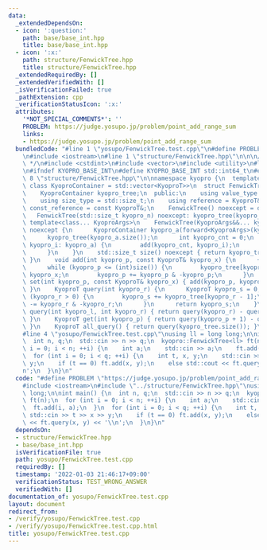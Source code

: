 ```yaml
---
data:
  _extendedDependsOn:
  - icon: ':question:'
    path: base/base_int.hpp
    title: base/base_int.hpp
  - icon: ':x:'
    path: structure/FenwickTree.hpp
    title: structure/FenwickTree.hpp
  _extendedRequiredBy: []
  _extendedVerifiedWith: []
  _isVerificationFailed: true
  _pathExtension: cpp
  _verificationStatusIcon: ':x:'
  attributes:
    '*NOT_SPECIAL_COMMENTS*': ''
    PROBLEM: https://judge.yosupo.jp/problem/point_add_range_sum
    links:
    - https://judge.yosupo.jp/problem/point_add_range_sum
  bundledCode: "#line 1 \"yosupo/FenwickTree.test.cpp\"\n#define PROBLEM \"https://judge.yosupo.jp/problem/point_add_range_sum\"\
    \n#include <iostream>\n#line 1 \"structure/FenwickTree.hpp\"\n\n\n/* FenwickTree\
    \ */\n#include <cstdint>\n#include <vector>\n#include <utility>\n#line 2 \"base/base_int.hpp\"\
    \n#ifndef KYOPRO_BASE_INT\n#define KYOPRO_BASE_INT std::int64_t\n#endif\n#line\
    \ 8 \"structure/FenwickTree.hpp\"\n\nnamespace kyopro {\n  template<class KyoproT,\
    \ class KyoproContainer = std::vector<KyoproT>>\n  struct FenwickTree {\n  private:\n\
    \    KyoproContainer kyopro_tree;\n  public:\n    using value_type = KyoproT;\n\
    \    using size_type = std::size_t;\n    using reference = KyoproT&;\n    using\
    \ const_reference = const KyoproT&;\n    FenwickTree() noexcept = default;\n \
    \   FenwickTree(std::size_t kyopro_n) noexcept: kyopro_tree(kyopro_n) {}\n   \
    \ template<class... KyoproArgs>\n    FenwickTree(KyoproArgs&&... kyopro_args)\
    \ noexcept {\n      KyoproContainer kyopro_a(forward<KyoproArgs>(kyopro_args)...);\n\
    \      kyopro_tree(kyopro_a.size());\n      int kyopro_cnt = 0;\n      for (KyoproT&&\
    \ kyopro_i: kyopro_a) {\n        add(kyopro_cnt, kyopro_i);\n        ++kyopro_cnt;\n\
    \      }\n    }\n    std::size_t size() noexcept { return kyopro_tree.size();\
    \ }\n    void add(int kyopro_p, const KyoproT& kyopro_x) {\n      ++kyopro_p;\n\
    \      while (kyopro_p <= (int)size()) {\n        kyopro_tree[kyopro_p - 1] +=\
    \ kyopro_x;\n        kyopro_p += kyopro_p & -kyopro_p;\n      }\n    }\n    void\
    \ set(int kyopro_p, const KyoproT& kyopro_x) { add(kyopro_p, kyopro_x - get(kyopro_p));\
    \ }\n    KyoproT query(int kyopro_r) {\n      KyoproT kyopro_s = 0;\n      while\
    \ (kyopro_r > 0) {\n        kyopro_s += kyopro_tree[kyopro_r - 1];\n        kyopro_r\
    \ -= kyopro_r & -kyopro_r;\n      }\n      return kyopro_s;\n    }\n    KyoproT\
    \ query(int kyopro_l, int kyopro_r) { return query(kyopro_r) - query(kyopro_l);\
    \ }\n    KyoproT get(int kyopro_p) { return query(kyopro_p + 1) - query(kyopro_p);\
    \ }\n    KyoproT all_query() { return query(kyopro_tree.size()); }\n  };\n}\n\n\
    #line 4 \"yosupo/FenwickTree.test.cpp\"\nusing ll = long long;\n\nint main() {\n\
    \  int n, q;\n  std::cin >> n >> q;\n  kyopro::FenwickTree<ll> ft(n);\n  for (int\
    \ i = 0; i < n; ++i) {\n    int a;\n    std::cin >> a;\n    ft.add(i, a);\n  }\n\
    \  for (int i = 0; i < q; ++i) {\n    int t, x, y;\n    std::cin >> t >> x >>\
    \ y;\n    if (t == 0) ft.add(x, y);\n    else std::cout << ft.query(x, y) << '\\\
    n';\n  }\n}\n"
  code: "#define PROBLEM \"https://judge.yosupo.jp/problem/point_add_range_sum\"\n\
    #include <iostream>\n#include \"../structure/FenwickTree.hpp\"\nusing ll = long\
    \ long;\n\nint main() {\n  int n, q;\n  std::cin >> n >> q;\n  kyopro::FenwickTree<ll>\
    \ ft(n);\n  for (int i = 0; i < n; ++i) {\n    int a;\n    std::cin >> a;\n  \
    \  ft.add(i, a);\n  }\n  for (int i = 0; i < q; ++i) {\n    int t, x, y;\n   \
    \ std::cin >> t >> x >> y;\n    if (t == 0) ft.add(x, y);\n    else std::cout\
    \ << ft.query(x, y) << '\\n';\n  }\n}\n"
  dependsOn:
  - structure/FenwickTree.hpp
  - base/base_int.hpp
  isVerificationFile: true
  path: yosupo/FenwickTree.test.cpp
  requiredBy: []
  timestamp: '2022-01-03 21:46:17+09:00'
  verificationStatus: TEST_WRONG_ANSWER
  verifiedWith: []
documentation_of: yosupo/FenwickTree.test.cpp
layout: document
redirect_from:
- /verify/yosupo/FenwickTree.test.cpp
- /verify/yosupo/FenwickTree.test.cpp.html
title: yosupo/FenwickTree.test.cpp
---
```

